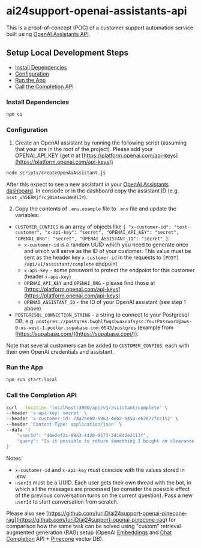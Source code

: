 # ai24support-openai-assistants-api
This is a proof-of-concept (POC) of a customer support automation service built using [OpenAI Assistants API](https://platform.openai.com/docs/api-reference/assistants).


## Setup Local Development Steps

- [Install Dependencies](#install-dependencies)
- [Configuration](#configuration)
- [Run the App](#run-app)
- [Call the Completion API](#call-completion-api)

### Install Dependencies
```bash
npm ci
```

### Configuration
1. Create an OpenAI assistant by running the following script (assuming that your are in the root of the project). Please add your OPENAI_API_KEY (get it at [https://platform.openai.com/api-keys](https://platform.openai.com/api-keys))
```bash
node scripts/createOpenAiAssistant.js
```
After this expect to see a new assistant in your [OpenAI Assistants dashboard](https://platform.openai.com/assistants).
In consode or in the dashboard copy the assistant ID (e.g. `asst_vh5EBWjfrcj0imtwocWe8lIY`).


2. Copy the contents of `.env.example` file to `.env` file and update the variables:
- `CUSTOMER_CONFIGS` is an array of objects like `{ "x-customer-id": "test-customer", "x-api-key": "secret", "OPENAI_API_KEY": "secret", "OPENAI_ORG": "secret", "OPENAI_ASSISTANT_ID": "secret" }`:
  - `x-customer-id` is a random UUID which you need to generate once and which will serve as the ID of your customer. This value must be sent as the header key `x-customer-id` in the requests to `[POST] /api/v1/assistant/complete` endpoint
  - `x-api-key` - some password to protect the endpoint for this customer (header `x-api-key`)
  - `OPENAI_API_KEY` and `OPENAI_ORG` - please find those at [https://platform.openai.com/api-keys](https://platform.openai.com/api-keys)
  - `OPENAI_ASSISTANT_ID` - the ID of your OpenAI assistant (see step 1 above)
- `POSTGRESQL_CONNECTION_STRING` - a string to connect to your Postgresql DB, e.g. `postgres://postgres.bwghlfwqsbwaxnafsysc:YourPassword@aws-0-us-west-1.pooler.supabase.com:6543/postgres` (example from [https://supabase.com/](https://supabase.com/)).

Note that several customers can be added to `CUSTOMER_CONFIGS`, each with their own OpenAI credentials and assistant.

### Run the App
```bash
npm run start:local
```

### Call the Completion API
```bash
curl --location 'localhost:3000/api/v1/assistant/complete' \
--header 'x-api-key: secret' \
--header 'x-customer-id: 74a2aeb0-6963-4eb2-b458-e62877fcc152' \
--header 'Content-Type: application/json' \
--data '{
    "userId": "44e2ef2c-89a3-4428-9373-2d18d2e2113f",
    "query": "Is it possible to return something I bought on clearance in the store?""
}'
```
Notes:
- `x-customer-id` and `x-api-key` must coincide with the values stored in .env
- `userId` must be a UUID. Each user gets their own thread with the bot, in which all the messages are processed (so consider the possible effect of the previous conversation turns on the current question). Pass a new `userId` to start conversation from scratch.

Please also see [https://github.com/IuriiD/ai24support-openai-pinecone-rag](https://github.com/IuriiD/ai24support-openai-pinecone-rag) for comparison how the same task can be solved using "custom" retrieval augmented generation (RAG) setup (OpenAI [Embeddings](https://platform.openai.com/docs/api-reference/embeddings) and [Chat Completion](https://platform.openai.com/docs/api-reference/chat) API + [Pinecone](https://www.pinecone.io/) vector DB).